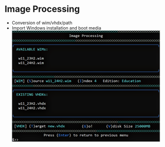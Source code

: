 # Image Processing
- Conversion of wim/vhdx/path
- Import Windows installation and boot media
![Alt text](https://raw.githubusercontent.com/joshuacline/documentation/main/windick/png/imageprocessing.png "imageprocessing")
